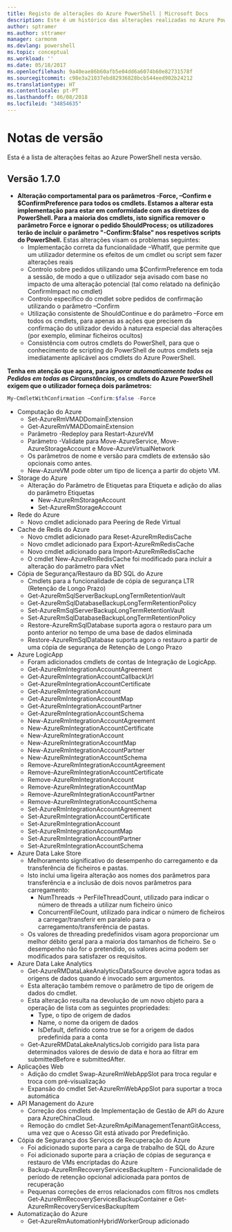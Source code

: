 ```yaml
---
title: Registo de alterações do Azure PowerShell | Microsoft Docs
description: Este é um histórico das alterações realizadas no Azure PowerShell na versão mais recente.
author: sptramer
ms.author: sttramer
manager: carmonm
ms.devlang: powershell
ms.topic: conceptual
ms.workload: ''
ms.date: 05/18/2017
ms.openlocfilehash: 9a40eae86b60afb5e04dd6a6074b60e82731578f
ms.sourcegitcommit: c98e3a21037ebd82936828bcb544eed902b24212
ms.translationtype: HT
ms.contentlocale: pt-PT
ms.lasthandoff: 06/08/2018
ms.locfileid: "34854635"
---
```

# <a name="release-notes"></a>Notas de versão

Esta é a lista de alterações feitas ao Azure PowerShell nesta versão.

## <a name="version-170"></a>Versão 1.7.0

* **Alteração comportamental para os parâmetros -Force, –Confirm e $ConfirmPreference para todos os cmdlets. Estamos a alterar esta implementação para estar em conformidade com as diretrizes do PowerShell. Para a maioria dos cmdlets, isto significa remover o parâmetro Force e ignorar o pedido ShouldProcess; os utilizadores terão de incluir o parâmetro "-Confirm:$false" nos respetivos scripts do PowerShell.** Estas alterações visam os problemas seguintes:
  - Implementação correta da funcionalidade –WhatIf, que permite que um utilizador determine os efeitos de um cmdlet ou script sem fazer alterações reais
  - Controlo sobre pedidos utilizando uma $ConfirmPreference em toda a sessão, de modo a que o utilizador seja avisado com base no impacto de uma alteração potencial (tal como relatado na definição ConfirmImpact no cmdlet)
  - Controlo específico do cmdlet sobre pedidos de confirmação utilizando o parâmetro –Confirm
  - Utilização consistente de ShouldContinue e do parâmetro –Force em todos os cmdlets, para apenas as ações que precisem da confirmação do utilizador devido à natureza especial das alterações (por exemplo, eliminar ficheiros ocultos)
  - Consistência com outros cmdlets do PowerShell, para que o conhecimento de scripting do PowerShell de outros cmdlets seja imediatamente aplicável aos cmdlets do Azure PowerShell.

**Tenha em atenção que agora, para *ignorar automaticamente todos os Pedidos em todas as Circunstâncias*, os cmdlets do Azure PowerShell exigem que o utilizador forneça dois parâmetros:**
```powershell
My-CmdletWithConfirmation –Confirm:$false -Force
```
* Computação do Azure
  - Set-AzureRmVMADDomainExtension
  - Get-AzureRmVMADDomainExtension
  - Parâmetro -Redeploy para Restart-AzureVM
  - Parâmetro -Validate para Move-AzureService, Move-AzureStorageAccount e Move-AzureVirtualNetwork
  - Os parâmetros de nome e versão para cmdlets de extensão são opcionais como antes.
  - New-AzureVM pode obter um tipo de licença a partir do objeto VM.
* Storage do Azure
  - Alteração do Parâmetro de Etiquetas para Etiqueta e adição do alias do parâmetro Etiquetas
    + New-AzureRmStorageAccount
    + Set-AzureRmStorageAccount
* Rede do Azure
  - Novo cmdlet adicionado para Peering de Rede Virtual
* Cache de Redis do Azure
  - Novo cmdlet adicionado para Reset-AzureRmRedisCache
  - Novo cmdlet adicionado para Export-AzureRmRedisCache
  - Novo cmdlet adicionado para Import-AzureRmRedisCache
  - O cmdlet New-AzureRmRedisCache foi modificado para incluir a alteração do parâmetro para vNet
* Cópia de Segurança/Restauro da BD SQL do Azure
  - Cmdlets para a funcionalidade de cópia de segurança LTR (Retenção de Longo Prazo)
  - Get-AzureRmSqlServerBackupLongTermRetentionVault
  - Get-AzureRmSqlDatabaseBackupLongTermRetentionPolicy
  - Set-AzureRmSqlServerBackupLongTermRetentionVault
  - Set-AzureRmSqlDatabaseBackupLongTermRetentionPolicy
  - Restore-AzureRmSqlDatabase suporta agora o restauro para um ponto anterior no tempo de uma base de dados eliminada
  - Restore-AzureRmSqlDatabase suporta agora o restauro a partir de uma cópia de segurança de Retenção de Longo Prazo
* Azure LogicApp
  - Foram adicionados cmdlets de contas de Integração de LogicApp.
  - Get-AzureRmIntegrationAccountAgreement
  - Get-AzureRmIntegrationAccountCallbackUrl
  - Get-AzureRmIntegrationAccountCertificate
  - Get-AzureRmIntegrationAccount
  - Get-AzureRmIntegrationAccountMap
  - Get-AzureRmIntegrationAccountPartner
  - Get-AzureRmIntegrationAccountSchema
  - New-AzureRmIntegrationAccountAgreement
  - New-AzureRmIntegrationAccountCertificate
  - New-AzureRmIntegrationAccount
  - New-AzureRmIntegrationAccountMap
  - New-AzureRmIntegrationAccountPartner
  - New-AzureRmIntegrationAccountSchema
  - Remove-AzureRmIntegrationAccountAgreement
  - Remove-AzureRmIntegrationAccountCertificate
  - Remove-AzureRmIntegrationAccount
  - Remove-AzureRmIntegrationAccountMap
  - Remove-AzureRmIntegrationAccountPartner
  - Remove-AzureRmIntegrationAccountSchema
  - Set-AzureRmIntegrationAccountAgreement
  - Set-AzureRmIntegrationAccountCertificate
  - Set-AzureRmIntegrationAccount
  - Set-AzureRmIntegrationAccountMap
  - Set-AzureRmIntegrationAccountPartner
  - Set-AzureRmIntegrationAccountSchema
* Azure Data Lake Store
  - Melhoramento significativo do desempenho do carregamento e da transferência de ficheiros e pastas.
  - Isto inclui uma ligeira alteração aos nomes dos parâmetros para transferência e a inclusão de dois novos parâmetros para carregamento:
    + NumThreads -> PerFileThreadCount, utilizado para indicar o número de threads a utilizar num ficheiro único
    + ConcurrentFileCount, utilizado para indicar o número de ficheiros a carregar/transferir em paralelo para o carregamento/transferência de pastas.
  - Os valores de threading predefinidos visam agora proporcionar um melhor débito geral para a maioria dos tamanhos de ficheiro. Se o desempenho não for o pretendido, os valores acima podem ser modificados para satisfazer os requisitos.
* Azure Data Lake Analytics
  - Get-AzureRMDataLakeAnalyticsDataSource devolve agora todas as origens de dados quando é invocado sem argumentos.
  - Esta alteração também remove o parâmetro de tipo de origem de dados do cmdlet.
  - Esta alteração resulta na devolução de um novo objeto para a operação de lista com as seguintes propriedades:
    + Type, o tipo de origem de dados
    + Name, o nome da origem de dados
    + IsDefault, definido como true se for a origem de dados predefinida para a conta
  - Get-AzureRMDataLakeAnalyticsJob corrigido para lista para determinados valores de desvio de data e hora ao filtrar em submittedBefore e submittedAfter.
* Aplicações Web
  - Adição do cmdlet Swap-AzureRmWebAppSlot para troca regular e troca com pré-visualização
  - Expansão do cmdlet Set-AzureRmWebAppSlot para suportar a troca automática
* API Management do Azure
  - Correção dos cmdlets de Implementação de Gestão de API do Azure para AzureChinaCloud.
  - Remoção do cmdlet Set-AzureRmApiManagementTenantGitAccess, uma vez que o Acesso Git está ativado por Predefinição.
* Cópia de Segurança dos Serviços de Recuperação do Azure
  - Foi adicionado suporte para a carga de trabalho de SQL do Azure
  - Foi adicionado suporte para a criação de cópias de segurança e restauro de VMs encriptadas do Azure
  - Backup-AzureRmRecoveryServicesBackupItem - Funcionalidade de período de retenção opcional adicionada para pontos de recuperação
  - Pequenas correções de erros relacionados com filtros nos cmdlets Get-AzureRmRecoveryServicesBackupContainer e Get-AzureRmRecoveryServicesBackupItem
* Automatização do Azure
  - Get-AzureRmAutomationHybridWorkerGroup adicionado

